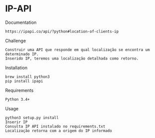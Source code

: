 
# IP-API

Documentation
```
https://ipapi.co/api/?python#location-of-clients-ip
```

Challenge
```
Construir uma API que responde em qual localização se encontra um determinado IP.
Inserido IP, teremos uma localização detalhada como retorno.
```

Installation
```
brew install python3
pip install ipapi
```

Requirements
```
Python 3.4+
```

Usage
```
python3 setup.py install
Inserir IP
Consulta IP API instalado no requirements.txt
Localização retorna com a origem do IP informado
```

